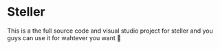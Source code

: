 # Steller
This is a the full source code and visual studio project for steller and you guys can use it for wahtever you want 🤑
